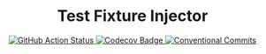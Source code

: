 <h1 align="center">Test Fixture Injector</h1>
<p align="center">
  <a href="https://github.com/vitorsalgado/test-fixture-injector/actions/workflows/ci.yml">
    <img src="https://github.com/vitorsalgado/test-fixture-injector/actions/workflows/ci.yml/badge.svg" alt="GitHub Action Status" />
  </a>
  <a href="https://codecov.io/gh/vitorsalgado/test-fixture-injector">
    <img src="https://codecov.io/gh/vitorsalgado/test-fixture-injector/branch/main/graph/badge.svg?token=EFC2SD81AV" alt="Codecov Badge"/>
  </a>
  <a href="https://conventionalcommits.org">
    <img src="https://img.shields.io/badge/Conventional%20Commits-1.0.0-yellow.svg" alt="Conventional Commits"/>
  </a>
</p>
